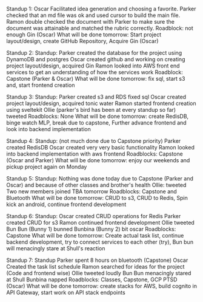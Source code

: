 Standup 1:
Oscar Facilitated idea generation and choosing a favorite.
Parker checked that an md file was ok and used cursor to build the main file.
Ramon double checked the document with Parker to make sure the document was attainable and matched the rubric correctly.
Roadblock: not enough Gin (Oscar)
What will be done tomorrow: Start project layout/design, create GitHub Repository, Acquire Gin (Oscar)

Standup 2:
Standup:
Parker created the database for the project using DynamoDB and postgres
Oscar created github and working on creating project layout/design, acquired Gin
Ramon looked into AWS front end services to get an understanding of how the services work
Roadblock: Capstone (Parker & Oscar)
What will be done tomorrow: fix sql, start s3 and, start frontend creation
 

 Standup 3:
 Standup:
Parker created s3 and RDS fixed sql
Oscar created project layout/design, acquired tonic water 
Ramon started frontend creation using sveltekit
Ollie (parker's bird has been at every standup so far) tweeted
Roadblocks: None
What will be done tomorrow: create RedisDB, binge watch MLP, break due to capstone, Further advance frontend and look into backend implementation

Standup 4:
Standup: (not much done due to Capstone priority)
Parker created RedisDB
Oscar created very very basic functionality
Ramon looked into backend implementation with aws frontend
Roadblocks: Capstone (Oscar and Parker)
What will be done tomorrow: enjoy our weekends and pickup project again on Monday

Standup 5:
Standup:
Nothing was done today due to Capstone (Parker and Oscar) and because of other classes and brother's health
Ollie: tweeted
Two new members joined TBA tomorrow
Roadblocks: Capstone and Bluetooth
What will be done tomorrow: CRUD to s3, CRUD to Redis, Spin kick an android, continue frontend development

Standup 6:
Standup:
Oscar created CRUD operations for Redis
Parker created CRUD for s3
Ramon continued frontend development 
Ollie tweeted
Bun Bun (Bunny 1) bunned
Bunbina (Bunny 2) bit oscar
Roadblocks: Capstone
What will be done tomorrow: Create actual task list, continue backend development, try to connect services to each other (try), Bun bun will menacingly stare at Shull's reaction
 
 Standup 7:
 Standup
Parker spent 8 hours on bluetooth (Capstone)
Oscar Created the task list schedule
Ramon searched for ideas for the project (Code and frontend wise)
Ollie tweeted loudly
Bun Bun menacingly stared at Shull
Bunbina napped
Roadblocks: Classes, Capstone, GCP PTSD (Oscar)
What will be done tomorrow: create stacks for AWS, build cognito in API Gateway, start work on API stack endpoints
 


